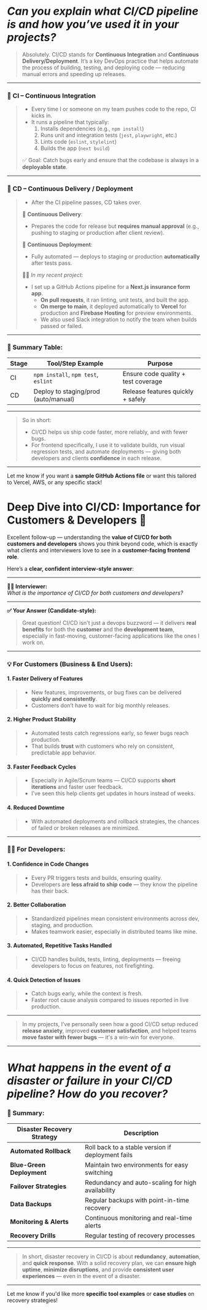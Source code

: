 # *Can you explain what CI/CD pipeline is and how you’ve used it in your projects?*


> Absolutely. CI/CD stands for **Continuous Integration** and **Continuous Delivery/Deployment**. It’s a key DevOps practice that helps automate the process of building, testing, and deploying code — reducing manual errors and speeding up releases.

---

### 🔄 CI – Continuous Integration

> - Every time I or someone on my team pushes code to the repo, CI kicks in.
> - It runs a pipeline that typically:
>   1. Installs dependencies (e.g., `npm install`)
>   2. Runs unit and integration tests (`jest`, `playwright`, etc.)
>   3. Lints code (`eslint`, `stylelint`)
>   4. Builds the app (`next build`)
>
> ✅ Goal: Catch bugs early and ensure that the codebase is always in a **deployable state**.

---

### 🚀 CD – Continuous Delivery / Deployment

> - After the CI pipeline passes, CD takes over.
>
> 🔹 **Continuous Delivery**:  
> - Prepares the code for release but **requires manual approval** (e.g., pushing to staging or production after client review).
>
> 🔹 **Continuous Deployment**:  
> - Fully automated — deploys to staging or production **automatically** after tests pass.
>
> 🧑‍💻 *In my recent project:*  
> - I set up a GitHub Actions pipeline for a **Next.js insurance form app**.
>   - **On pull requests**, it ran linting, unit tests, and built the app.
>   - **On merge to main**, it deployed automatically to **Vercel** for production and **Firebase Hosting** for preview environments.
>   - We also used Slack integration to notify the team when builds passed or failed.

---

### 🧠 Summary Table:

| Stage | Tool/Step Example                | Purpose                          |
|-------|----------------------------------|----------------------------------|
| CI    | `npm install`, `npm test`, `eslint` | Ensure code quality + test coverage |
| CD    | Deploy to staging/prod (auto/manual) | Release features quickly + safely |

---

> So in short:  
> - CI/CD helps us ship code faster, more reliably, and with fewer bugs.  
> - For frontend specifically, I use it to validate builds, run visual regression tests, and automate deployments — giving both developers and clients **confidence** in each release.

---

Let me know if you want a **sample GitHub Actions file** or want this tailored to Vercel, AWS, or any specific stack!








# **Deep Dive into CI/CD: Importance for Customers & Developers 🚀**  

Excellent follow-up — understanding the **value of CI/CD for both customers and developers** shows you think beyond code, which is exactly what clients and interviewers love to see in a **customer-facing frontend role**.

Here’s a **clear, confident interview-style answer**:

---

**🧑‍💼 Interviewer:**  
*What is the importance of CI/CD for both customers and developers?*

---

**✅ Your Answer (Candidate-style):**

> Great question! CI/CD isn't just a devops buzzword — it delivers **real benefits** for both the **customer** and the **development team**, especially in fast-moving, customer-facing applications like the ones I work on.

---

### 💡 For **Customers** (Business & End Users):

#### 1. **Faster Delivery of Features**
> - New features, improvements, or bug fixes can be delivered **quickly and consistently**.
> - Customers don’t have to wait for big monthly releases.

#### 2. **Higher Product Stability**
> - Automated tests catch regressions early, so fewer bugs reach production.
> - That builds **trust** with customers who rely on consistent, predictable app behavior.

#### 3. **Faster Feedback Cycles**
> - Especially in Agile/Scrum teams — CI/CD supports **short iterations** and faster user feedback.
> - I’ve seen this help clients get updates in hours instead of weeks.

#### 4. **Reduced Downtime**
> - With automated deployments and rollback strategies, the chances of failed or broken releases are minimized.

---

### 👨‍💻 For **Developers**:

#### 1. **Confidence in Code Changes**
> - Every PR triggers tests and builds, ensuring quality.
> - Developers are **less afraid to ship code** — they know the pipeline has their back.

#### 2. **Better Collaboration**
> - Standardized pipelines mean consistent environments across dev, staging, and production.
> - Makes teamwork easier, especially in distributed teams like mine.

#### 3. **Automated, Repetitive Tasks Handled**
> - CI/CD handles builds, tests, linting, deployments — freeing developers to focus on features, not firefighting.

#### 4. **Quick Detection of Issues**
> - Catch bugs early, while the context is fresh.
> - Faster root cause analysis compared to issues reported in live production.

---

> In my projects, I’ve personally seen how a good CI/CD setup reduced **release anxiety**, improved **customer satisfaction**, and helped teams **move faster with fewer bugs** — it's a win-win for everyone.

---

# *What happens in the event of a disaster or failure in your CI/CD pipeline? How do you recover?*


### 🧠 Summary:

| Disaster Recovery Strategy | Description                                        |
|----------------------------|----------------------------------------------------|
| **Automated Rollback**      | Roll back to a stable version if deployment fails |
| **Blue-Green Deployment**   | Maintain two environments for easy switching      |
| **Failover Strategies**     | Redundancy and auto-scaling for high availability |
| **Data Backups**            | Regular backups with point-in-time recovery       |
| **Monitoring & Alerts**     | Continuous monitoring and real-time alerts        |
| **Recovery Drills**         | Regular testing of recovery processes             |

---

> In short, disaster recovery in CI/CD is about **redundancy**, **automation**, and **quick response**. With a solid recovery plan, we can **ensure high uptime**, **minimize disruptions**, and provide **consistent user experiences** — even in the event of a disaster.

---

Let me know if you'd like more **specific tool examples** or **case studies** on recovery strategies!
